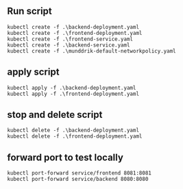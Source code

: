 ## Run script
    kubectl create -f .\backend-deployment.yaml 
    kubectl create -f .\frontend-deployment.yaml 
    kubectl create -f .\frontend-service.yaml 
    kubectl create -f .\backend-service.yaml 
    kubectl create -f .\munddrik-default-networkpolicy.yaml 

## apply script
    kubectl apply -f .\backend-deployment.yaml 
    kubectl apply -f .\frontend-deployment.yaml  

## stop and delete script
    kubectl delete -f .\backend-deployment.yaml 
    kubectl delete -f .\frontend-deployment.yaml 


## forward port to test locally
    kubectl port-forward service/frontend 8081:8081
    kubectl port-forward service/backend 8080:8080